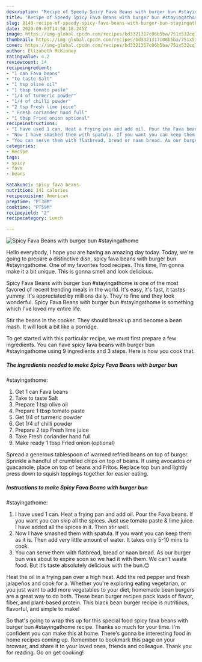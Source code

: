 ```yaml
---
description: "Recipe of Speedy Spicy Fava Beans with burger bun #stayingathome"
title: "Recipe of Speedy Spicy Fava Beans with burger bun #stayingathome"
slug: 8140-recipe-of-speedy-spicy-fava-beans-with-burger-bun-stayingathome
date: 2020-09-03T14:58:18.245Z
image: https://img-global.cpcdn.com/recipes/bd3321317c06b5ba/751x532cq70/spicy-fava-beans-with-burger-bun-stayingathome-recipe-main-photo.jpg
thumbnail: https://img-global.cpcdn.com/recipes/bd3321317c06b5ba/751x532cq70/spicy-fava-beans-with-burger-bun-stayingathome-recipe-main-photo.jpg
cover: https://img-global.cpcdn.com/recipes/bd3321317c06b5ba/751x532cq70/spicy-fava-beans-with-burger-bun-stayingathome-recipe-main-photo.jpg
author: Elizabeth McKinney
ratingvalue: 4.2
reviewcount: 14
recipeingredient:
- "1 can Fava beans"
- "to taste Salt"
- "1 tsp olive oil"
- "1 tbsp tomato paste"
- "1/4 of turmeric powder"
- "1/4 of chilli powder"
- "2 tsp Fresh lime juice"
- " Fresh coriander hand full"
- "1 tbsp Fried onion optional"
recipeinstructions:
- "I have used 1 can. Heat a frying pan and add oil. Pour the Fava beans. If you want you can skip all the spices. Just use tomato paste &amp; lime juice. I have added all the spices in it. Then stir well."
- "Now I have smashed them with spatula. If you want you can keep them as it is. Then add very little amount of water. It takes only 5-10 mins to cook."
- "You can serve them with flatbread, bread or naan bread. As our burger bun was about to expire soon so we had it with them. We can’t waste food. But it’s taste absolutely delicious with the bun.😊"
categories:
- Recipe
tags:
- spicy
- fava
- beans

katakunci: spicy fava beans 
nutrition: 141 calories
recipecuisine: American
preptime: "PT38M"
cooktime: "PT59M"
recipeyield: "2"
recipecategory: Lunch

---
```



![Spicy Fava Beans with burger bun
#stayingathome](https://img-global.cpcdn.com/recipes/bd3321317c06b5ba/751x532cq70/spicy-fava-beans-with-burger-bun-stayingathome-recipe-main-photo.jpg)

Hello everybody, I hope you are having an amazing day today. Today, we're going to prepare a distinctive dish, spicy fava beans with burger bun
#stayingathome. One of my favorites food recipes. This time, I'm gonna make it a bit unique. This is gonna smell and look delicious.

Spicy Fava Beans with burger bun
#stayingathome is one of the most favored of recent trending meals in the world. It's easy, it's fast, it tastes yummy. It's appreciated by millions daily. They're fine and they look wonderful. Spicy Fava Beans with burger bun
#stayingathome is something which I've loved my entire life.

Stir the beans in the cooker. They should break up and become a bean mash. It will look a bit like a porridge.


To get started with this particular recipe, we must first prepare a few ingredients. You can have spicy fava beans with burger bun
#stayingathome using 9 ingredients and 3 steps. Here is how you cook that.

<!--inarticleads1-->

##### The ingredients needed to make Spicy Fava Beans with burger bun
#stayingathome:

1. Get 1 can Fava beans
1. Take to taste Salt
1. Prepare 1 tsp olive oil
1. Prepare 1 tbsp tomato paste
1. Get 1/4 of turmeric powder
1. Get 1/4 of chilli powder
1. Prepare 2 tsp Fresh lime juice
1. Take  Fresh coriander hand full
1. Make ready 1 tbsp Fried onion (optional)


Spread a generous tablespoon of warmed refried beans on top of burger. Sprinkle a handful of crumbled chips on top of beans. If using avocados or guacamole, place on top of beans and Fritos. Replace top bun and lightly press down to squish toppings together for easier eating. 

<!--inarticleads2-->

##### Instructions to make Spicy Fava Beans with burger bun
#stayingathome:

1. I have used 1 can. Heat a frying pan and add oil. Pour the Fava beans. If you want you can skip all the spices. Just use tomato paste &amp; lime juice. I have added all the spices in it. Then stir well.
1. Now I have smashed them with spatula. If you want you can keep them as it is. Then add very little amount of water. It takes only 5-10 mins to cook.
1. You can serve them with flatbread, bread or naan bread. As our burger bun was about to expire soon so we had it with them. We can’t waste food. But it’s taste absolutely delicious with the bun.😊


Heat the oil in a frying pan over a high heat. Add the red pepper and fresh jalapeños and cook for a. Whether you&#39;re exploring eating vegetarian, or you just want to add more vegetables to your diet, homemade bean burgers are a great way to do both. These bean burger recipes pack loads of flavor, fiber, and plant-based protein. This black bean burger recipe is nutritious, flavorful, and simple to make! 

So that's going to wrap this up for this special food spicy fava beans with burger bun
#stayingathome recipe. Thanks so much for your time. I'm confident you can make this at home. There's gonna be interesting food in home recipes coming up. Remember to bookmark this page on your browser, and share it to your loved ones, friends and colleague. Thank you for reading. Go on get cooking!
